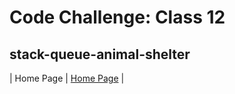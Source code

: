 # Code Challenge: Class 12

## stack-queue-animal-shelter

| Home Page               | [Home Page](../../README.md)                                |